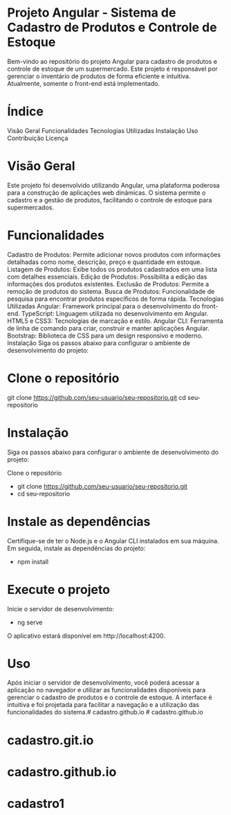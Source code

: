 # Projeto Angular - Sistema de Cadastro de Produtos e Controle de Estoque
Bem-vindo ao repositório do projeto Angular para cadastro de produtos e controle de estoque de um supermercado. Este projeto é responsável por gerenciar o inventário de produtos de forma eficiente e intuitiva. Atualmente, somente o front-end está implementado.

# Índice
Visão Geral
Funcionalidades
Tecnologias Utilizadas
Instalação
Uso
Contribuição
Licença

# Visão Geral
Este projeto foi desenvolvido utilizando Angular, uma plataforma poderosa para a construção de aplicações web dinâmicas. O sistema permite o cadastro e a gestão de produtos, facilitando o controle de estoque para supermercados.

# Funcionalidades
Cadastro de Produtos: Permite adicionar novos produtos com informações detalhadas como nome, descrição, preço e quantidade em estoque.
Listagem de Produtos: Exibe todos os produtos cadastrados em uma lista com detalhes essenciais.
Edição de Produtos: Possibilita a edição das informações dos produtos existentes.
Exclusão de Produtos: Permite a remoção de produtos do sistema.
Busca de Produtos: Funcionalidade de pesquisa para encontrar produtos específicos de forma rápida.
Tecnologias Utilizadas
Angular: Framework principal para o desenvolvimento do front-end.
TypeScript: Linguagem utilizada no desenvolvimento em Angular.
HTML5 e CSS3: Tecnologias de marcação e estilo.
Angular CLI: Ferramenta de linha de comando para criar, construir e manter aplicações Angular.
Bootstrap: Biblioteca de CSS para um design responsivo e moderno.
Instalação
Siga os passos abaixo para configurar o ambiente de desenvolvimento do projeto:

# Clone o repositório
git clone https://github.com/seu-usuario/seu-repositorio.git
cd seu-repositorio

# Instalação
Siga os passos abaixo para configurar o ambiente de desenvolvimento do projeto:

Clone o repositório
- git clone https://github.com/seu-usuario/seu-repositorio.git
- cd seu-repositorio

#  Instale as dependências
Certifique-se de ter o Node.js e o Angular CLI instalados em sua máquina. Em seguida, instale as dependências do projeto:
- npm install

# Execute o projeto
Inicie o servidor de desenvolvimento:
- ng serve

O aplicativo estará disponível em http://localhost:4200.

# Uso
Após iniciar o servidor de desenvolvimento, você poderá acessar a aplicação no navegador e utilizar as funcionalidades disponíveis para gerenciar o cadastro de produtos e o controle de estoque. A interface é intuitiva e foi projetada para facilitar a navegação e a utilização das funcionalidades do sistema.#   c a d a s t r o . g i t h u b . i o  
 # cadastro.github.io
# cadastro.git.io
# cadastro.github.io
# cadastro1
